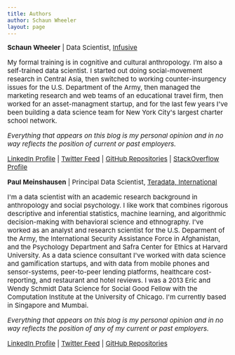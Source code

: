 ```yaml
---
title: Authors
author: Schaun Wheeler
layout: page
---
```

<p style="text-align: left; font-size: 15px;" id="swheeler">
  <strong>Schaun Wheeler</strong> | Data Scientist, <a href="http://infusive.com/">Infusive</a>
</p>

<p style="text-align: left; font-size: 15px;">
  My formal training is in cognitive and cultural anthropology. I’m also a self-trained data scientist. I started out doing social-movement research in Central Asia, then switched to working counter-insurgency issues for the U.S. Department of the Army, then managed the marketing research and web teams of an educational travel firm, then worked for an asset-managment startup, and for the last few years I've been building a data science team for New York City's largest charter school network.
</p>

<p style="text-align: left; font-size: 15px;">
  <em>Everything that appears on this blog is my personal opinion and in no way reflects the position of current or past employers.</em>
</p>

<p style="text-align: left; font-size: 15px;">
  <a href="http://www.linkedin.com/in/schaunwheeler">LinkedIn Profile</a> | <a href="https://twitter.com/SchaunW">Twitter Feed</a> | <a href="https://github.com/schaunwheeler">GitHub Repositories</a> | <a href="http://stackoverflow.com/users/1829950/schaunw">StackOverflow Profile</a>
</p>

<p style="text-align: left; font-size: 15px;" id="pmeinshausen">
  <strong>Paul Meinshausen</strong> | Principal Data Scientist, <a href="http://www.teradata.com">Teradata, International</a>
</p>

<p style="text-align: left; font-size: 15px;">
  I'm a data scientist with an academic research background in anthropology and social psychology. I like work that combines rigorous descriptive and inferential statistics, machine learning, and algorithmic decision-making with behavioral science and ethnography. I've worked as an analyst and research scientist for the U.S. Deparment of the Army, the International Security Assistance Force in Afghanistan, and the Psychology Department and Safra Center for Ethics at Harvard University. As a data science consultant I've worked with data science and gamification startups, and with data from mobile phones and sensor-systems, peer-to-peer lending platforms, healthcare cost-reporting, and restaurant and hotel reviews. I was a 2013 Eric and Wendy Schmidt Data Science for Social Good Fellow with the Computation Institute at the University of Chicago. I'm currently based in Singapore and Mumbai.
</p>

<p style="text-align: left; font-size: 15px;">
  <em>Everything that appears on this blog is my personal opinion and in no way reflects the position of any of my current or past employers. </em>
</p>

<p style="text-align: left; font-size: 15px;">
  <a href="www.linkedin.com/pub/paul-meinshausen/33/584/83b">LinkedIn Profile</a> | <a   href="https://twitter.com/PMeins">Twitter Feed</a> | <a href="https://github.com/PMeinshausen">GitHub Repositories</a>
</p>

<p style="text-align: left; font-size: 15px;">

